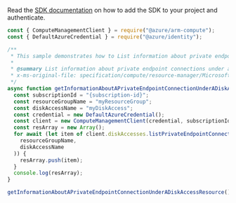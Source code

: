 Read the [SDK documentation](https://github.com/Azure/azure-sdk-for-js/blob/%40azure%2Farm-compute_18.0.0/sdk/compute/arm-compute/README.md) on how to add the SDK to your project and authenticate.

```javascript
const { ComputeManagementClient } = require("@azure/arm-compute");
const { DefaultAzureCredential } = require("@azure/identity");

/**
 * This sample demonstrates how to List information about private endpoint connections under a disk access resource
 *
 * @summary List information about private endpoint connections under a disk access resource
 * x-ms-original-file: specification/compute/resource-manager/Microsoft.Compute/stable/2021-12-01/examples/ListPrivateEndpointConnectionsInADiskAccess.json
 */
async function getInformationAboutAPrivateEndpointConnectionUnderADiskAccessResource() {
  const subscriptionId = "{subscription-id}";
  const resourceGroupName = "myResourceGroup";
  const diskAccessName = "myDiskAccess";
  const credential = new DefaultAzureCredential();
  const client = new ComputeManagementClient(credential, subscriptionId);
  const resArray = new Array();
  for await (let item of client.diskAccesses.listPrivateEndpointConnections(
    resourceGroupName,
    diskAccessName
  )) {
    resArray.push(item);
  }
  console.log(resArray);
}

getInformationAboutAPrivateEndpointConnectionUnderADiskAccessResource().catch(console.error);
```
